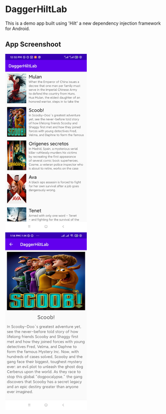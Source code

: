 # DaggerHiltLab

This is a demo app built using 'Hilt' a new dependency injection framework for Android.

App Screenshoot
--------

   <img alt="Screen 1" src="https://github.com/dev-mgkaung/DaggerHiltLab/blob/master/screen_one.jpg" width="260"/>   <img alt="Screen 2" src="https://github.com/dev-mgkaung/DaggerHiltLab/blob/master/screen_two.jpg" width="260"/>
